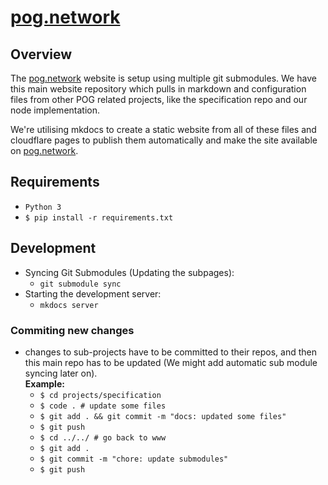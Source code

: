 # [pog.network](https://pog.network)

## Overview

The [pog.network](https://pog.network) website is setup using multiple git submodules. We have this main website repository which pulls in markdown and configuration files from other POG related projects, like the specification repo and our node implementation.

We're utilising mkdocs to create a static website from all of these files and cloudflare pages to publish them automatically and make the site available on [pog.network](https://pog.network).

## Requirements

- `Python 3`
- `$ pip install -r requirements.txt`

## Development

- Syncing Git Submodules (Updating the subpages):
  - `git submodule sync`
- Starting the development server:
  - `mkdocs server`

### Commiting new changes

- changes to sub-projects have to be committed to their repos, and then this main repo has to be updated (We might add automatic sub module syncing later on).\
  **Example:**
  - `$ cd projects/specification`
  - `$ code . # update some files`
  - `$ git add . && git commit -m "docs: updated some files"`
  - `$ git push`
  - `$ cd ../../ # go back to www`
  - `$ git add .`
  - `$ git commit -m "chore: update submodules"`
  - `$ git push`
